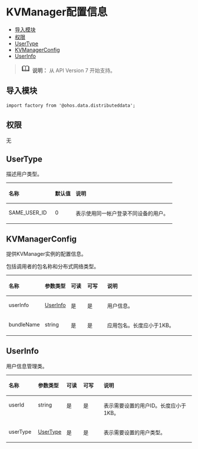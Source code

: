 # KVManager配置信息<a name="ZH-CN_TOPIC_0000001164290734"></a>

-   [导入模块](#zh-cn_topic_0000001175852127_s56d19203690d4782bfc74069abb6bd71)
-   [权限](#zh-cn_topic_0000001175852127_section11257113618419)
-   [UserType](#zh-cn_topic_0000001175852127_section099619567453)
-   [KVManagerConfig](#zh-cn_topic_0000001175852127_section4346145712159)
-   [UserInfo](#zh-cn_topic_0000001175852127_section12882825611)

>![](../../public_sys-resources/icon-note.gif) **说明：** 
>从 API Version 7 开始支持。

## 导入模块<a name="zh-cn_topic_0000001175852127_s56d19203690d4782bfc74069abb6bd71"></a>

```
import factory from '@ohos.data.distributeddata';
```

## 权限<a name="zh-cn_topic_0000001175852127_section11257113618419"></a>

无

## UserType<a name="zh-cn_topic_0000001175852127_section099619567453"></a>

描述用户类型。

<a name="zh-cn_topic_0000001175852127_table20633101642315"></a>
<table><thead align="left"><tr id="zh-cn_topic_0000001175852127_row663331618238"><th class="cellrowborder" valign="top" width="27.900000000000002%" id="mcps1.1.4.1.1"><p id="zh-cn_topic_0000001175852127_a3d0fc780cc904c1cbab7991251622f65"><a name="zh-cn_topic_0000001175852127_a3d0fc780cc904c1cbab7991251622f65"></a><a name="zh-cn_topic_0000001175852127_a3d0fc780cc904c1cbab7991251622f65"></a>名称</p>
</th>
<th class="cellrowborder" valign="top" width="12.43%" id="mcps1.1.4.1.2"><p id="zh-cn_topic_0000001175852127_aace9cae4ba0d4939bfa048460f61c3c7"><a name="zh-cn_topic_0000001175852127_aace9cae4ba0d4939bfa048460f61c3c7"></a><a name="zh-cn_topic_0000001175852127_aace9cae4ba0d4939bfa048460f61c3c7"></a>默认值</p>
</th>
<th class="cellrowborder" valign="top" width="59.67%" id="mcps1.1.4.1.3"><p id="zh-cn_topic_0000001175852127_afec895de33f94e3c87ee7acc20190a17"><a name="zh-cn_topic_0000001175852127_afec895de33f94e3c87ee7acc20190a17"></a><a name="zh-cn_topic_0000001175852127_afec895de33f94e3c87ee7acc20190a17"></a>说明</p>
</th>
</tr>
</thead>
<tbody><tr id="zh-cn_topic_0000001175852127_row188481425182510"><td class="cellrowborder" valign="top" width="27.900000000000002%" headers="mcps1.1.4.1.1 "><p id="zh-cn_topic_0000001175852127_p52851329122117"><a name="zh-cn_topic_0000001175852127_p52851329122117"></a><a name="zh-cn_topic_0000001175852127_p52851329122117"></a>SAME_USER_ID</p>
</td>
<td class="cellrowborder" valign="top" width="12.43%" headers="mcps1.1.4.1.2 "><p id="zh-cn_topic_0000001175852127_p127372258515"><a name="zh-cn_topic_0000001175852127_p127372258515"></a><a name="zh-cn_topic_0000001175852127_p127372258515"></a>0</p>
</td>
<td class="cellrowborder" valign="top" width="59.67%" headers="mcps1.1.4.1.3 "><p id="zh-cn_topic_0000001175852127_p328012293211"><a name="zh-cn_topic_0000001175852127_p328012293211"></a><a name="zh-cn_topic_0000001175852127_p328012293211"></a>表示使用同一帐户登录不同设备的用户。</p>
</td>
</tr>
</tbody>
</table>

## KVManagerConfig<a name="zh-cn_topic_0000001175852127_section4346145712159"></a>

提供KVManager实例的配置信息。

包括调用者的包名称和分布式网络类型。

<a name="zh-cn_topic_0000001175852127_table1346155718156"></a>
<table><thead align="left"><tr id="zh-cn_topic_0000001175852127_row3346135713159"><th class="cellrowborder" valign="top" width="15.870000000000001%" id="mcps1.1.6.1.1"><p id="zh-cn_topic_0000001175852127_p193461057151516"><a name="zh-cn_topic_0000001175852127_p193461057151516"></a><a name="zh-cn_topic_0000001175852127_p193461057151516"></a>名称</p>
</th>
<th class="cellrowborder" valign="top" width="10.86%" id="mcps1.1.6.1.2"><p id="zh-cn_topic_0000001175852127_p034685781510"><a name="zh-cn_topic_0000001175852127_p034685781510"></a><a name="zh-cn_topic_0000001175852127_p034685781510"></a>参数类型</p>
</th>
<th class="cellrowborder" valign="top" width="9.34%" id="mcps1.1.6.1.3"><p id="zh-cn_topic_0000001175852127_p9346135719158"><a name="zh-cn_topic_0000001175852127_p9346135719158"></a><a name="zh-cn_topic_0000001175852127_p9346135719158"></a>可读</p>
</th>
<th class="cellrowborder" valign="top" width="11.51%" id="mcps1.1.6.1.4"><p id="zh-cn_topic_0000001175852127_p11347175791511"><a name="zh-cn_topic_0000001175852127_p11347175791511"></a><a name="zh-cn_topic_0000001175852127_p11347175791511"></a>可写</p>
</th>
<th class="cellrowborder" valign="top" width="52.42%" id="mcps1.1.6.1.5"><p id="zh-cn_topic_0000001175852127_p143471757191518"><a name="zh-cn_topic_0000001175852127_p143471757191518"></a><a name="zh-cn_topic_0000001175852127_p143471757191518"></a>说明</p>
</th>
</tr>
</thead>
<tbody><tr id="zh-cn_topic_0000001175852127_row1734745719159"><td class="cellrowborder" valign="top" width="15.870000000000001%" headers="mcps1.1.6.1.1 "><p id="zh-cn_topic_0000001175852127_p14347115721510"><a name="zh-cn_topic_0000001175852127_p14347115721510"></a><a name="zh-cn_topic_0000001175852127_p14347115721510"></a>userInfo</p>
</td>
<td class="cellrowborder" valign="top" width="10.86%" headers="mcps1.1.6.1.2 "><p id="zh-cn_topic_0000001175852127_p1347125715158"><a name="zh-cn_topic_0000001175852127_p1347125715158"></a><a name="zh-cn_topic_0000001175852127_p1347125715158"></a><a href="#zh-cn_topic_0000001175852127_section12882825611">UserInfo</a></p>
</td>
<td class="cellrowborder" valign="top" width="9.34%" headers="mcps1.1.6.1.3 "><p id="zh-cn_topic_0000001175852127_p3347175741518"><a name="zh-cn_topic_0000001175852127_p3347175741518"></a><a name="zh-cn_topic_0000001175852127_p3347175741518"></a>是</p>
</td>
<td class="cellrowborder" valign="top" width="11.51%" headers="mcps1.1.6.1.4 "><p id="zh-cn_topic_0000001175852127_p11347257131512"><a name="zh-cn_topic_0000001175852127_p11347257131512"></a><a name="zh-cn_topic_0000001175852127_p11347257131512"></a>是</p>
</td>
<td class="cellrowborder" valign="top" width="52.42%" headers="mcps1.1.6.1.5 "><p id="zh-cn_topic_0000001175852127_p1234735715159"><a name="zh-cn_topic_0000001175852127_p1234735715159"></a><a name="zh-cn_topic_0000001175852127_p1234735715159"></a>用户信息。</p>
</td>
</tr>
<tr id="zh-cn_topic_0000001175852127_row53477574154"><td class="cellrowborder" valign="top" width="15.870000000000001%" headers="mcps1.1.6.1.1 "><p id="zh-cn_topic_0000001175852127_p123472579150"><a name="zh-cn_topic_0000001175852127_p123472579150"></a><a name="zh-cn_topic_0000001175852127_p123472579150"></a>bundleName</p>
</td>
<td class="cellrowborder" valign="top" width="10.86%" headers="mcps1.1.6.1.2 "><p id="zh-cn_topic_0000001175852127_p334745751511"><a name="zh-cn_topic_0000001175852127_p334745751511"></a><a name="zh-cn_topic_0000001175852127_p334745751511"></a>string</p>
</td>
<td class="cellrowborder" valign="top" width="9.34%" headers="mcps1.1.6.1.3 "><p id="zh-cn_topic_0000001175852127_p11347145771516"><a name="zh-cn_topic_0000001175852127_p11347145771516"></a><a name="zh-cn_topic_0000001175852127_p11347145771516"></a>是</p>
</td>
<td class="cellrowborder" valign="top" width="11.51%" headers="mcps1.1.6.1.4 "><p id="zh-cn_topic_0000001175852127_p20347135712155"><a name="zh-cn_topic_0000001175852127_p20347135712155"></a><a name="zh-cn_topic_0000001175852127_p20347135712155"></a>是</p>
</td>
<td class="cellrowborder" valign="top" width="52.42%" headers="mcps1.1.6.1.5 "><p id="zh-cn_topic_0000001175852127_p10347175720159"><a name="zh-cn_topic_0000001175852127_p10347175720159"></a><a name="zh-cn_topic_0000001175852127_p10347175720159"></a>应用包名。长度应小于1KB。</p>
</td>
</tr>
</tbody>
</table>

## UserInfo<a name="zh-cn_topic_0000001175852127_section12882825611"></a>

用户信息管理类。

<a name="zh-cn_topic_0000001175852127_table1459620431636"></a>
<table><thead align="left"><tr id="zh-cn_topic_0000001175852127_row25971143435"><th class="cellrowborder" valign="top" width="15.870000000000001%" id="mcps1.1.6.1.1"><p id="zh-cn_topic_0000001175852127_p1559716434320"><a name="zh-cn_topic_0000001175852127_p1559716434320"></a><a name="zh-cn_topic_0000001175852127_p1559716434320"></a>名称</p>
</th>
<th class="cellrowborder" valign="top" width="10.86%" id="mcps1.1.6.1.2"><p id="zh-cn_topic_0000001175852127_p3597743539"><a name="zh-cn_topic_0000001175852127_p3597743539"></a><a name="zh-cn_topic_0000001175852127_p3597743539"></a>参数类型</p>
</th>
<th class="cellrowborder" valign="top" width="9.34%" id="mcps1.1.6.1.3"><p id="zh-cn_topic_0000001175852127_p15971343131"><a name="zh-cn_topic_0000001175852127_p15971343131"></a><a name="zh-cn_topic_0000001175852127_p15971343131"></a>可读</p>
</th>
<th class="cellrowborder" valign="top" width="11.51%" id="mcps1.1.6.1.4"><p id="zh-cn_topic_0000001175852127_p1459715436311"><a name="zh-cn_topic_0000001175852127_p1459715436311"></a><a name="zh-cn_topic_0000001175852127_p1459715436311"></a>可写</p>
</th>
<th class="cellrowborder" valign="top" width="52.42%" id="mcps1.1.6.1.5"><p id="zh-cn_topic_0000001175852127_p75975439316"><a name="zh-cn_topic_0000001175852127_p75975439316"></a><a name="zh-cn_topic_0000001175852127_p75975439316"></a>说明</p>
</th>
</tr>
</thead>
<tbody><tr id="zh-cn_topic_0000001175852127_row95971943839"><td class="cellrowborder" valign="top" width="15.870000000000001%" headers="mcps1.1.6.1.1 "><p id="zh-cn_topic_0000001175852127_p10946136141716"><a name="zh-cn_topic_0000001175852127_p10946136141716"></a><a name="zh-cn_topic_0000001175852127_p10946136141716"></a>userId</p>
</td>
<td class="cellrowborder" valign="top" width="10.86%" headers="mcps1.1.6.1.2 "><p id="zh-cn_topic_0000001175852127_p2059710431030"><a name="zh-cn_topic_0000001175852127_p2059710431030"></a><a name="zh-cn_topic_0000001175852127_p2059710431030"></a>string</p>
</td>
<td class="cellrowborder" valign="top" width="9.34%" headers="mcps1.1.6.1.3 "><p id="zh-cn_topic_0000001175852127_p1059711439317"><a name="zh-cn_topic_0000001175852127_p1059711439317"></a><a name="zh-cn_topic_0000001175852127_p1059711439317"></a>是</p>
</td>
<td class="cellrowborder" valign="top" width="11.51%" headers="mcps1.1.6.1.4 "><p id="zh-cn_topic_0000001175852127_p659715430317"><a name="zh-cn_topic_0000001175852127_p659715430317"></a><a name="zh-cn_topic_0000001175852127_p659715430317"></a>是</p>
</td>
<td class="cellrowborder" valign="top" width="52.42%" headers="mcps1.1.6.1.5 "><p id="zh-cn_topic_0000001175852127_p2059719436313"><a name="zh-cn_topic_0000001175852127_p2059719436313"></a><a name="zh-cn_topic_0000001175852127_p2059719436313"></a>表示需要设置的用户ID。长度应小于1KB。</p>
</td>
</tr>
<tr id="zh-cn_topic_0000001175852127_row185973435316"><td class="cellrowborder" valign="top" width="15.870000000000001%" headers="mcps1.1.6.1.1 "><p id="zh-cn_topic_0000001175852127_p1559710432310"><a name="zh-cn_topic_0000001175852127_p1559710432310"></a><a name="zh-cn_topic_0000001175852127_p1559710432310"></a>userType</p>
</td>
<td class="cellrowborder" valign="top" width="10.86%" headers="mcps1.1.6.1.2 "><p id="zh-cn_topic_0000001175852127_p16597144318312"><a name="zh-cn_topic_0000001175852127_p16597144318312"></a><a name="zh-cn_topic_0000001175852127_p16597144318312"></a><a href="#zh-cn_topic_0000001175852127_section099619567453">UserType</a></p>
</td>
<td class="cellrowborder" valign="top" width="9.34%" headers="mcps1.1.6.1.3 "><p id="zh-cn_topic_0000001175852127_p12597194313317"><a name="zh-cn_topic_0000001175852127_p12597194313317"></a><a name="zh-cn_topic_0000001175852127_p12597194313317"></a>是</p>
</td>
<td class="cellrowborder" valign="top" width="11.51%" headers="mcps1.1.6.1.4 "><p id="zh-cn_topic_0000001175852127_p1259710431236"><a name="zh-cn_topic_0000001175852127_p1259710431236"></a><a name="zh-cn_topic_0000001175852127_p1259710431236"></a>是</p>
</td>
<td class="cellrowborder" valign="top" width="52.42%" headers="mcps1.1.6.1.5 "><p id="zh-cn_topic_0000001175852127_p10597843034"><a name="zh-cn_topic_0000001175852127_p10597843034"></a><a name="zh-cn_topic_0000001175852127_p10597843034"></a>表示需要设置的用户类型。</p>
</td>
</tr>
</tbody>
</table>

